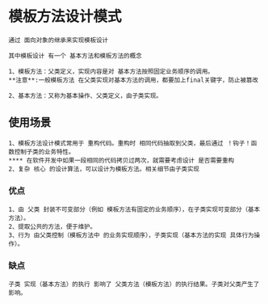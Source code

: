 # 模板方法设计模式
    通过 面向对象的继承来实现模板设计
    
    其中模板设计 有一个 基本方法和模板方法的概念
    
    1、模板方法：父类定义，实现内容是对 基本方法按照固定业务顺序的调用。
    **注意**:一般模板方法 在父类实现对基本方法的调用，都要加上final关键字，防止被篡改
    
    2、基本方法：又称为基本操作、父类定义，由子类实现。
    
##  使用场景
    1、模板方法设计模式常用于 重构代码。重构时 相同代码抽取到父类，最后通过 ！钩子！函数控制子类的业务特性。
    **** 在软件开发中如果一段相同的代码拷贝过两次，就需要考虑设计 是否需要重构
    2、复杂 核心 的设计算法，可以设计为模板方法。相关细节由子类实现
### 优点
    1、由 父类 封装不可变部分（例如 模板方法有固定的业务顺序），在子类实现可变部分（基本方法）。
    2、提取公共的方法，便于维护。
    3、行为 由父类控制（模板方法中 的业务实现顺序），子类实现（基本方法的实现 具体行为操作）。
### 缺点    
    子类 实现（基本方法）的执行 影响了 父类方法（模板方法）的执行结果。子类对父类产生了影响。
    